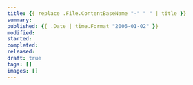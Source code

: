 ```yaml
---
title: {{ replace .File.ContentBaseName "-" " " | title }}
summary:
published: {{ .Date | time.Format "2006-01-02" }}
modified:
started:
completed:
released:
draft: true
tags: []
images: []
---
```

